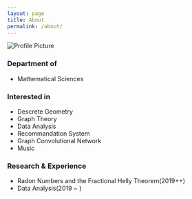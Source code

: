 ```yaml
---
layout: page
title: About
permalink: /about/
---
```


<img src="{{ site.baseurl }}/assets/profile.jpg" title="Profile Picture" class="profile">

### Department of
- Mathematical Sciences

### Interested in
- Descrete Geometry
- Graph Theory
- Data Analysis
- Recommandation System
- Graph Convolutional Network
- Music

### Research & Experience
- Radon Numbers and the Fractional Helly Theorem(2019++)
- Data Analysis(2019 ~ )
